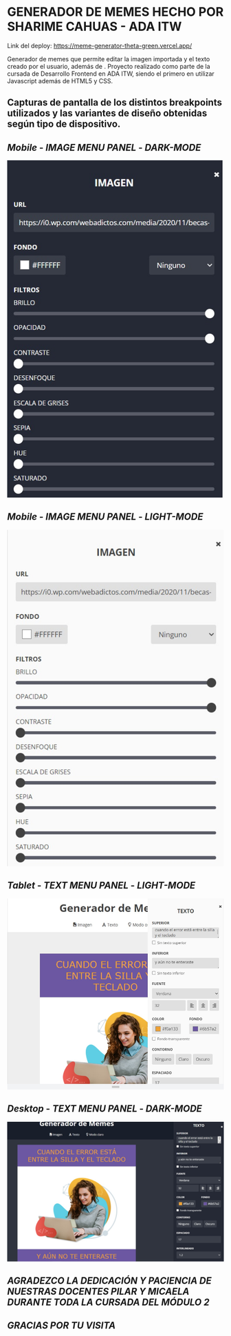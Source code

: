 # **GENERADOR DE MEMES HECHO POR SHARIME CAHUAS - ADA ITW**

Link del deploy: https://meme-generator-theta-green.vercel.app/

Generador de memes que permite editar la imagen importada y el texto creado por el usuario, además de . Proyecto realizado como parte de la cursada de Desarrollo Frontend en ADA ITW, siendo el primero en utilizar Javascript además de HTML5 y CSS.


## Capturas de pantalla  de los distintos breakpoints utilizados y las variantes de diseño obtenidas según tipo de dispositivo.


## *Mobile*  - *IMAGE MENU PANEL* - *DARK-MODE*

![generador de meme mobile aside imagen version dark-mode](./img/generador%20de%20meme%20mobile%20aside%20imagen%20version%20dark-mode.jpg)

## *Mobile*  - *IMAGE MENU PANEL* - *LIGHT-MODE*

![generador de meme mobile aside imagen version light-mode](./img/generador%20de%20meme%20mobile%20aside%20imagen%20version%20light-mode.jpg)



## *Tablet*  - *TEXT MENU PANEL* - *LIGHT-MODE*

![generador de meme tablet aside texto creando meme version light-modet](./img/generador%20de%20meme%20tablet%20aside%20texto%20creando%20meme%20version%20light-mode.jpg)



## *Desktop*  -  *TEXT MENU PANEL* - *DARK-MODE*

![generador de meme desktop aside texto creando meme](./img/generador%20de%20meme%20desktop%20aside%20texto%20creando%20meme.jpg)



## *AGRADEZCO LA DEDICACIÓN Y PACIENCIA DE NUESTRAS DOCENTES PILAR Y MICAELA DURANTE TODA LA CURSADA DEL MÓDULO 2*


## *GRACIAS POR TU VISITA*